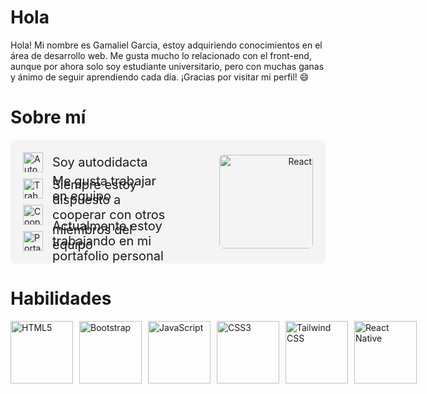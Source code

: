 # Hola <Desarrolladores/>

Hola! Mi nombre es Gamaliel Garcia, estoy adquiriendo conocimientos en el área de desarrollo web. Me gusta mucho lo relacionado con el front-end, aunque por ahora solo soy estudiante universitario, pero con muchas ganas y ánimo de seguir aprendiendo cada día. ¡Gracias por visitar mi perfil! 😄

# Sobre mí
<div style="display: flex; align-items: center; justify-content: space-between; padding: 20px; background-color: #f4f4f4; border-radius: 10px;">
  <div style="flex: 1; max-width: 50%;">
    <ul style="list-style-type: none; padding: 0; margin: 0;">
      <li style="display: flex; align-items: center; margin-bottom: 10px;">
        <div style="flex-shrink: 0; margin-right: 15px; display: flex; align-items: center;">
          <img src="https://img.icons8.com/color/32/000000/book.png" alt="Autodidacta" style="height: 32px; width: auto;">
        </div>
        <span style="font-size: 20px; display: flex; align-items: center; height: 32px;">Soy autodidacta</span>
      </li>
      <li style="display: flex; align-items: center; margin-bottom: 10px;">
        <div style="flex-shrink: 0; margin-right: 15px; display: flex; align-items: center;">
          <img src="https://img.icons8.com/color/32/000000/teamwork.png" alt="Trabajo en equipo" style="height: 32px; width: auto;">
        </div>
        <span style="font-size: 20px; display: flex; align-items: center; height: 32px;">Me gusta trabajar en equipo</span>
      </li>
      <li style="display: flex; align-items: center; margin-bottom: 10px;">
        <div style="flex-shrink: 0; margin-right: 15px; display: flex; align-items: center;">
          <img src="https://img.icons8.com/color/32/000000/handshake.png" alt="Cooperación" style="height: 32px; width: auto;">
        </div>
        <span style="font-size: 20px; display: flex; align-items: center; height: 32px;">Siempre estoy dispuesto a cooperar con otros miembros del equipo</span>
      </li>
      <li style="display: flex; align-items: center;">
        <div style="flex-shrink: 0; margin-right: 15px; display: flex; align-items: center;">
          <img src="https://img.icons8.com/color/32/000000/telescope.png" alt="Portafolio personal" style="height: 32px; width: auto;">
        </div>
        <span style="font-size: 20px; display: flex; align-items: center; height: 32px;">Actualmente estoy trabajando en mi portafolio personal</span>
      </li>
    </ul>
  </div>
  <div style="flex: 1; max-width: 50%; text-align: right;">
    <img src="https://upload.wikimedia.org/wikipedia/commons/a/a7/React-icon.svg" alt="React" width="150" style="border-radius: 8px;">
  </div>
</div>


# Habilidades

<div style="display: flex; align-items: center;">
  <!-- HTML5 -->
  <img src="https://upload.wikimedia.org/wikipedia/commons/6/61/HTML5_logo_and_wordmark.svg" alt="HTML5" width="100" height="100" style="object-fit: contain; margin-right: 10px;">
  
  <!-- Bootstrap -->
  <img src="https://upload.wikimedia.org/wikipedia/commons/b/b2/Bootstrap_logo.svg" alt="Bootstrap" width="100" height="100" style="object-fit: contain; margin-right: 10px;">
  
  <!-- JavaScript -->
  <img src="https://upload.wikimedia.org/wikipedia/commons/6/6a/JavaScript-logo.png" alt="JavaScript" width="100" height="100" style="object-fit: contain; margin-right: 10px;">
  
  <!-- CSS3 -->
  <img src="https://upload.wikimedia.org/wikipedia/commons/d/d5/CSS3_logo_and_wordmark.svg" alt="CSS3" width="100" height="100" style="object-fit: contain; margin-right: 10px;">
  
  <!-- Tailwind CSS -->
  <img src="https://upload.wikimedia.org/wikipedia/commons/d/d5/Tailwind_CSS_Logo.svg" alt="Tailwind CSS" width="100" height="100" style="object-fit: contain; margin-right: 10px;">
  
  <!-- React Native -->
  <img src="https://upload.wikimedia.org/wikipedia/commons/a/a7/React-icon.svg" alt="React Native" width="100" height="100" style="object-fit: contain; margin-right: 10px;">
</div>


